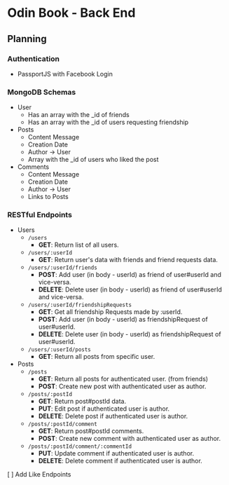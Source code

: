 # Odin Book - Back End

## Planning

### Authentication

- PassportJS with Facebook Login

### MongoDB Schemas

- User
  - Has an array with the \_id of friends
  - Has an array with the \_id of users requesting friendship
- Posts
  - Content Message
  - Creation Date
  - Author -> User
  - Array with the \_id of users who liked the post
- Comments
  - Content Message
  - Creation Date
  - Author -> User
  - Links to Posts

### RESTful Endpoints

- Users
  - `/users`
    - **GET**: Return list of all users.
  - `/users/:userId`
    - **GET**: Return user's data with friends and friend requests data.
  - `/users/:userId/friends`
    - **POST**: Add user (in body - userId) as friend of user#userId and vice-versa.
    - **DELETE**: Delete user (in body - userId) as friend of user#userId and vice-versa.
  - `/users/:userId/friendshipRequests`
    - **GET**: Get all friendship Requests made by :userId.
    - **POST**: Add user (in body - userId) as friendshipRequest of user#userId.
    - **DELETE**: Delete user (in body - userId) as friendshipRequest of user#userId.
  - `/users/:userId/posts`
    - **GET**: Return all posts from specific user.
- Posts
  - `/posts`
    - **GET**: Return all posts for authenticated user. (from friends)
    - **POST**: Create new post with authenticated user as author.
  - `/posts/:postId`
    - **GET**: Return post#postId data.
    - **PUT**: Edit post if authenticated user is author.
    - **DELETE**: Delete post if authenticated user is author.
  - `/posts/:postId/comment`
    - **GET**: Return post#postId comments.
    - **POST**: Create new comment with authenticated user as author.
  - `/posts/:postId/comment/:commentId`
    - **PUT**: Update comment if authenticated user is author.
    - **DELETE**: Delete comment if authenticated user is author.


[ ] Add Like Endpoints
